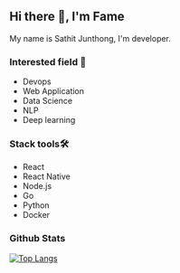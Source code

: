 ## Hi there 👋, I'm Fame
My name is Sathit Junthong, I'm developer.

### Interested field :dart:
- Devops
- Web Application
- Data Science 
- NLP
- Deep learning

### Stack tools🛠️
- React
- React Native
- Node.js
- Go
- Python
- Docker

### Github Stats
[![Top Langs](https://github-readme-stats.vercel.app/api/top-langs/?username=famesensor&layout=compact)](https://github.com/anuraghazra/github-readme-stats)

